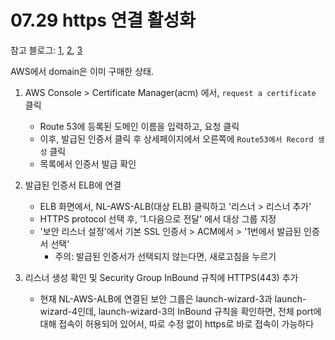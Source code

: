 # 07.29 https 연결 활성화

참고 블로그: [1](https://devlog-wjdrbs96.tistory.com/293), [2](https://webruden.tistory.com/698), [3](https://happy-jjang-a.tistory.com/102)



AWS에서 domain은 이미 구매한 상태.



1. AWS Console > Certificate Manager(acm) 에서, `request a certificate` 클릭

   * Route 53에 등록된 도메인 이름을 입력하고, 요청 클릭
   * 이후, 발급된 인증서 클릭 후 상세페이지에서 오른쪽에 `Route53에서 Record 생성` 클릭
   * 목록에서 인증서 발급 확인

   

2. 발급된 인증서 ELB에 연결

   * ELB 화면에서, NL-AWS-ALB(대상 ELB) 클릭하고 '리스너 > 리스너 추가'
   * HTTPS protocol 선택 후, '1.다음으로 전달' 에서 대상 그룹 지정
   * '보안 리스너 설정'에서 기본 SSL 인증서 > ACM에서 > '1번에서 발급된 인증서 선택'
     * 주의: 발급된 인증서가 선택되지 않는다면, 새로고침을 누르기




3. 리스너 생성 확인 및 Security Group InBound 규칙에 HTTPS(443) 추가
   * 현재 NL-AWS-ALB에 연결된 보안 그룹은 launch-wizard-3과 launch-wizard-4인데, launch-wizard-3의 InBound 규칙을 확인하면, 전체 port에 대해 접속이 허용되어 있어서, 따로 수정 없이 https로 바로 접속이 가능하다



